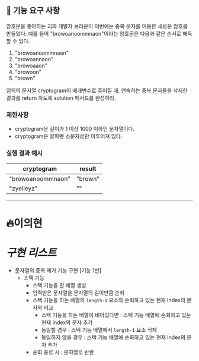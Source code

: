 ## 🚀 기능 요구 사항

암호문을 좋아하는 괴짜 개발자 브라운이 이번에는 중복 문자를 이용한 새로운 암호를 만들었다. 예를 들어 "browoanoommnaon"이라는 암호문은 다음과 같은 순서로 해독할 수 있다.

1. "browoanoommnaon"
2. "browoannaon"
3. "browoaaon"
4. "browoon"
5. "brown"

임의의 문자열 cryptogram이 매개변수로 주어질 때, 연속하는 중복 문자들을 삭제한 결과를 return 하도록 solution 메서드를 완성하라.

### 제한사항

- cryptogram은 길이가 1 이상 1000 이하인 문자열이다.
- cryptogram은 알파벳 소문자로만 이루어져 있다.

### 실행 결과 예시

| cryptogram        | result  |
| ----------------- | ------- |
| "browoanoommnaon" | "brown" |
| "zyelleyz"        | ""      |

---

# 🔥이의현

# _구현 리스트_

- 문자열의 중복 제거 기능 구현 [기능 1번]
  - 스택 기능
    - 스택 기능을 할 배열 생성
    - 입력받은 문자열을 문자열의 길이만큼 순회
    - 스택 기능을 하는 배열의 `length-1` 요소와 순회하고 있는 현재 Index의 문자와 비교
      - 스택 기능을 하는 배열이 비어있다면 : 스택 기능 배열에 순회하고 있는 현재 Index의 문자 추가
      - 동일할 경우 : 스택 기능 배열에서 `length-1` 요소 삭제
      - 동일하지 않을 경우 : 스택 기능 배열에 순회하고 있는 현재 Index의 문자 추가
    - 순회 종료 시 : 문자열로 반환
